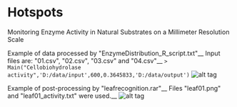 # Hotspots
Monitoring Enzyme Activity in Natural Substrates on a Millimeter Resolution Scale


Example of data processed by "EnzymeDistribution_R_script.txt"__
Input files are: "01.csv", "02.csv", "03.csv" and "04.csv"__
```> Main("Cellobiohydrolase activity",'D:/data/input',600,0.3645833,'D:/data/output')```
![alt tag](https://github.com/VetrovskyTomas/Hotspots/blob/master/EnzymeDistributionExample.png)

Example of post-processing by "leafrecognition.rar"__
Files "leaf01.png" and "leaf01_activity.txt" were used.__
![alt tag](https://github.com/VetrovskyTomas/Hotspots/blob/master/LeafRecognitionExample.png)
